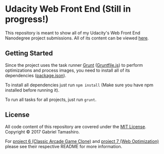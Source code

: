 # Udacity Web Front End (Still in progress!)

This repository is meant to show all of my Udacity's Web Front End Nanodegree project submissions. All of its content can be viewed [here](https://riusuky.github.io/udacity-web-front-end/).


## Getting Started

Since the project uses the task runner [Grunt](https://gruntjs.com) ([Gruntfile.js](Gruntfile.js)) to perform optimizations and process images, you need to install all of its dependencies ([package.json](package.json)).

To install all dependencies just run `npm install` (Make sure you have npm installed before running it).

To run all tasks for all projects, just run `grunt`.

## License

All code content of this repository are covered under the [MIT License](https://opensource.org/licenses/MIT). Copyright © 2017 Gabriel Tamashiro.

For [project 6 (Classic Arcade Game Clone)](/6.Classic_Arcade_Game_Clone) and [project 7 (Web Optimization)](/7.Website_Optimization) please see their respective README for more information.
